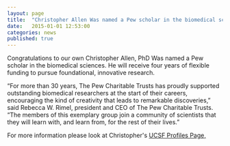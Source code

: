 ```yaml
---
layout: page
title:  "Christopher Allen Was named a Pew scholar in the biomedical sciences.  He will receive four years of flexible funding to pursue foundational, innovative research."
date:   2015-01-01 12:53:00
categories: news
published: true
---
```

Congratulations to our own Christopher Allen, PhD  Was named a Pew scholar in the biomedical sciences.  He will receive four years of flexible funding to pursue foundational, innovative research.

“For more than 30 years, The Pew Charitable Trusts has proudly supported outstanding biomedical researchers at the start of their careers, encouraging the kind of creativity that leads to remarkable discoveries,” said Rebecca W. Rimel, president and CEO of The Pew Charitable Trusts. “The members of this exemplary group join a community of scientists that they will learn with, and learn from, for the rest of their lives.”

For more information please look at Christopher's [UCSF Profiles Page,](http://profiles.ucsf.edu/christopher.allen)
